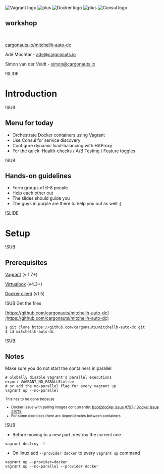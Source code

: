 ![Vagrant logo](img/vagrant-logo.png) <!-- .element: class="noborder" -->
![plus](img/plus.png) <!-- .element: class="noborder" -->
![Docker logo](img/docker-logo-no-text.png) <!-- .element: class="noborder" -->
![plus](img/plus.png) <!-- .element: class="noborder" -->
![Consul logo](img/consul-logo.png) <!-- .element: class="noborder" -->
## workshop


<br><p>[cargonauts.io/mitchellh-auto-dc](http://cargonauts.io/mitchellh-auto-dc)

Adé Mochtar - [ade@cargonauts.io](mailto:ade@cargonauts.io)

Simon van der Veldt - [simon@cargonauts.io](mailto:simon@cargonauts.io)



!SLIDE
# Introduction


!SUB
## Menu for today

- Orchestrate Docker containers using Vagrant
- Use Consul for service discovery
- Configure dynamic load-balancing with HAProxy
- For the quick: Health-checks / A/B Testing / Feature toggles


!SUB
## Hands-on guidelines
- Form groups of 6-8 people
- Help each other out
- The slides should guide you
- The guys in purple are there to help you out as well ;)


!SLIDE
# Setup


!SUB
## Prerequisites
[Vagrant](https://docs.vagrantup.com/v2/installation/index.html) (v 1.7+)

[Virtualbox](https://www.virtualbox.org/wiki/Downloads) (v4.3+)

[Docker client](https://docs.docker.com/installation/) (v1.5)



!SUB
Get the files

[https://github.com/cargonauts/mitchellh-auto-dc](https://github.com/cargonauts/mitchellh-auto-dc)
```
$ git clone https://github.com/cargonauts/mitchellh-auto-dc.git
$ cd mitchellh-auto-dc
```

!SUB
## Notes
Make sure you do not start the containers in parallel

```
# Globally disable Vagrant's parallel executions
export VAGRANT_NO_PARALLEL=true
# or add the no-parallel flag for every vagrant up
vagrant up --no-parallel
```
<small>

This has to be done because
* Docker issue with pulling images concurrently: [Boot2docker issue #757](https://github.com/boot2docker/boot2docker/issues/757) / [Docker issue #9718](https://github.com/docker/docker/issues/9718)
* For some exercises there are dependencies between containers

</small>

!SUB
- Before moving to a new part, destroy the current one
```
vagrant destroy -f
```
<!-- .element: class="bash" -->
- On linux add `--provider docker` to every `vagrant up` command
```
vagrant up --provider=docker
vagrant up --no-parallel --provider docker
```
<!-- .element: class="bash" -->
